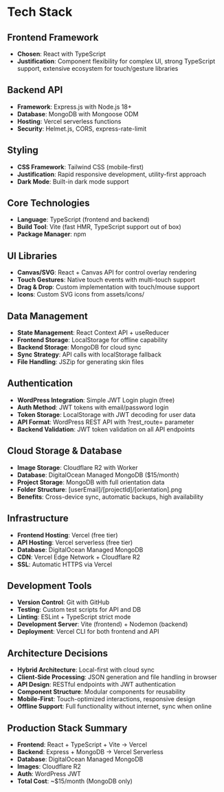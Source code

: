 # Tech Stack

## Frontend Framework
- **Chosen**: React with TypeScript
- **Justification**: Component flexibility for complex UI, strong TypeScript support, extensive ecosystem for touch/gesture libraries

## Backend API
- **Framework**: Express.js with Node.js 18+
- **Database**: MongoDB with Mongoose ODM
- **Hosting**: Vercel serverless functions
- **Security**: Helmet.js, CORS, express-rate-limit

## Styling
- **CSS Framework**: Tailwind CSS (mobile-first)
- **Justification**: Rapid responsive development, utility-first approach
- **Dark Mode**: Built-in dark mode support

## Core Technologies
- **Language**: TypeScript (frontend and backend)
- **Build Tool**: Vite (fast HMR, TypeScript support out of box)
- **Package Manager**: npm

## UI Libraries
- **Canvas/SVG**: React + Canvas API for control overlay rendering
- **Touch Gestures**: Native touch events with multi-touch support
- **Drag & Drop**: Custom implementation with touch/mouse support
- **Icons**: Custom SVG icons from assets/icons/

## Data Management
- **State Management**: React Context API + useReducer
- **Frontend Storage**: LocalStorage for offline capability
- **Backend Storage**: MongoDB for cloud sync
- **Sync Strategy**: API calls with localStorage fallback
- **File Handling**: JSZip for generating skin files

## Authentication
- **WordPress Integration**: Simple JWT Login plugin (free)
- **Auth Method**: JWT tokens with email/password login
- **Token Storage**: LocalStorage with JWT decoding for user data
- **API Format**: WordPress REST API with ?rest_route= parameter
- **Backend Validation**: JWT token validation on all API endpoints

## Cloud Storage & Database
- **Image Storage**: Cloudflare R2 with Worker
- **Database**: DigitalOcean Managed MongoDB ($15/month)
- **Project Storage**: MongoDB with full orientation data
- **Folder Structure**: [userEmail]/[projectId]/[orientation].png
- **Benefits**: Cross-device sync, automatic backups, high availability

## Infrastructure
- **Frontend Hosting**: Vercel (free tier)
- **API Hosting**: Vercel serverless (free tier)
- **Database**: DigitalOcean Managed MongoDB
- **CDN**: Vercel Edge Network + Cloudflare R2
- **SSL**: Automatic HTTPS via Vercel

## Development Tools
- **Version Control**: Git with GitHub
- **Testing**: Custom test scripts for API and DB
- **Linting**: ESLint + TypeScript strict mode
- **Development Server**: Vite (frontend) + Nodemon (backend)
- **Deployment**: Vercel CLI for both frontend and API

## Architecture Decisions
- **Hybrid Architecture**: Local-first with cloud sync
- **Client-Side Processing**: JSON generation and file handling in browser
- **API Design**: RESTful endpoints with JWT authentication
- **Component Structure**: Modular components for reusability
- **Mobile-First**: Touch-optimized interactions, responsive design
- **Offline Support**: Full functionality without internet, sync when online

## Production Stack Summary
- **Frontend**: React + TypeScript + Vite → Vercel
- **Backend**: Express + MongoDB → Vercel Serverless
- **Database**: DigitalOcean Managed MongoDB
- **Images**: Cloudflare R2
- **Auth**: WordPress JWT
- **Total Cost**: ~$15/month (MongoDB only)